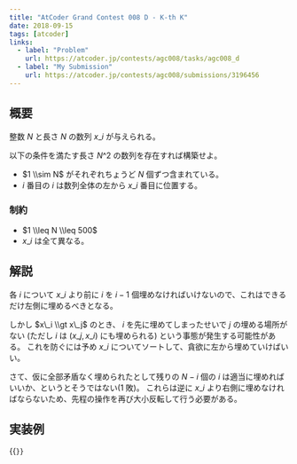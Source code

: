 ```yaml
---
title: "AtCoder Grand Contest 008 D - K-th K"
date: 2018-09-15
tags: [atcoder]
links:
  - label: "Problem"
    url: https://atcoder.jp/contests/agc008/tasks/agc008_d
  - label: "My Submission"
    url: https://atcoder.jp/contests/agc008/submissions/3196456
---
```


## 概要

整数 $N$ と長さ $N$ の数列 $x\_i$ が与えられる。

以下の条件を満たす長さ $N\^2$ の数列を存在すれば構築せよ。

- $1 \\sim N$ がそれぞれちょうど $N$ 個ずつ含まれている。
- $i$ 番目の $i$ は数列全体の左から $x\_i$ 番目に位置する。

### 制約

- $1 \\leq N \\leq 500$
- $x\_i$ は全て異なる。

## 解説

各 $i$ について $x\_i$ より前に $i$ を $i - 1$ 個埋めなければいけないので、これはできるだけ左側に埋めるべきとなる。

しかし $x\_i \\gt x\_j$ のとき、 $i$ を先に埋めてしまったせいで $j$ の埋める場所がない (ただし $i$ は $(x\_j, x\_i)$ にも埋められる) という事態が発生する可能性がある。
これを防ぐには予め $x\_i$ についてソートして、貪欲に左から埋めていけばいい。

さて、仮に全部矛盾なく埋められたとして残りの $N - i$ 個の $i$ は適当に埋めればいいか、というとそうではない(1 敗)。
これらは逆に $x\_i$ より右側に埋めなければならないため、先程の操作を再び大小反転して行う必要がある。

## 実装例

{{<code file="0.cpp" language="cpp">}}
